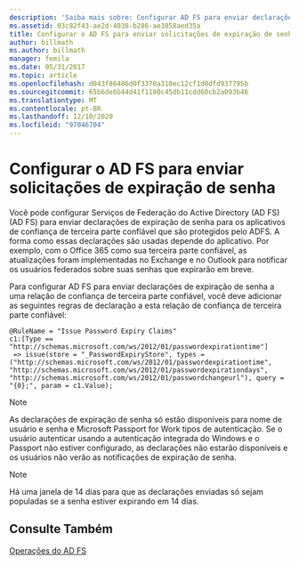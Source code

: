 ```yaml
---
description: 'Saiba mais sobre: Configurar AD FS para enviar declarações de expiração de senha'
ms.assetid: 03c82f43-ae2d-4038-b286-ae3858aed35a
title: Configurar o AD FS para enviar solicitações de expiração de senha
author: billmath
ms.author: billmath
manager: femila
ms.date: 05/31/2017
ms.topic: article
ms.openlocfilehash: d043f86486d0f3370a310ec12cf1d0dfd937795b
ms.sourcegitcommit: 65b6de6b44d41f1180c45db11cdd60cb2a093b46
ms.translationtype: MT
ms.contentlocale: pt-BR
ms.lasthandoff: 12/10/2020
ms.locfileid: "97046704"
---
```

# <a name="configure-ad-fs-to-send-password-expiry-claims"></a>Configurar o AD FS para enviar solicitações de expiração de senha


Você pode configurar Serviços de Federação do Active Directory (AD FS) (AD FS) para enviar declarações de expiração de senha para os aplicativos de confiança de terceira parte confiável que são protegidos pelo ADFS. A forma como essas declarações são usadas depende do aplicativo. Por exemplo, com o Office 365 como sua terceira parte confiável, as atualizações foram implementadas no Exchange e no Outlook para notificar os usuários federados sobre suas senhas que expirarão em breve.

Para configurar AD FS para enviar declarações de expiração de senha a uma relação de confiança de terceira parte confiável, você deve adicionar as seguintes regras de declaração a esta relação de confiança de terceira parte confiável:

```
@RuleName = "Issue Password Expiry Claims"
c1:[Type == "http://schemas.microsoft.com/ws/2012/01/passwordexpirationtime"]
 => issue(store = "_PasswordExpiryStore", types = ("http://schemas.microsoft.com/ws/2012/01/passwordexpirationtime", "http://schemas.microsoft.com/ws/2012/01/passwordexpirationdays", "http://schemas.microsoft.com/ws/2012/01/passwordchangeurl"), query = "{0};", param = c1.Value);
```

> [!NOTE]
> As declarações de expiração de senha só estão disponíveis para nome de usuário e senha e Microsoft Passport for Work tipos de autenticação.  Se o usuário autenticar usando a autenticação integrada do Windows e o Passport não estiver configurado, as declarações não estarão disponíveis e os usuários não verão as notificações de expiração de senha.

> [!NOTE]
> Há uma janela de 14 dias para que as declarações enviadas só sejam populadas se a senha estiver expirando em 14 dias.

## <a name="see-also"></a>Consulte Também
[Operações do AD FS](../ad-fs-operations.md)
